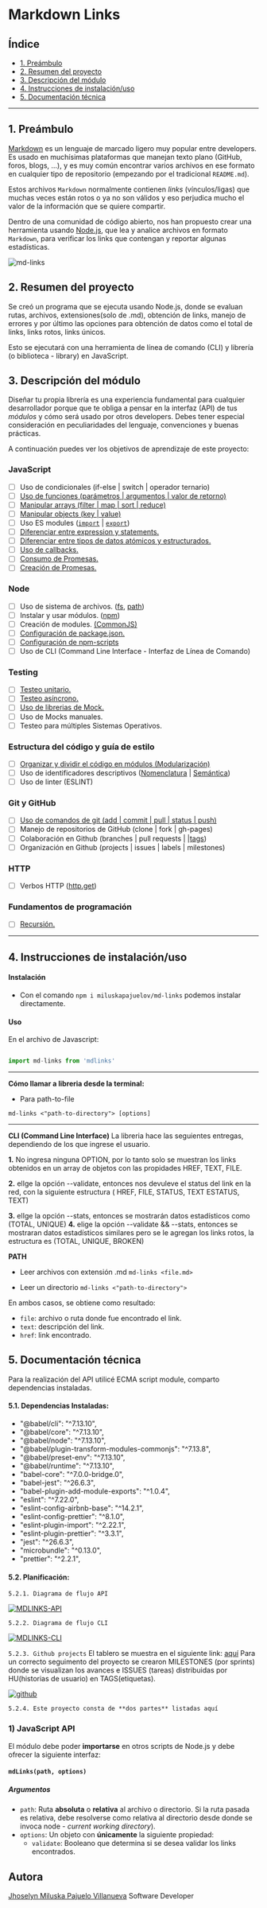 # Markdown Links

## Índice

* [1. Preámbulo](#1-preámbulo)
* [2. Resumen del proyecto](#2-Resumen-del-proyecto)
* [3. Descripción del módulo](#3-descripción-del-módulo)
* [4. Instrucciones de instalación/uso](#4-Instrucciones-de-instalación/uso)
* [5. Documentación técnica](#5-documentación-técnica)


***

## 1. Preámbulo

[Markdown](https://es.wikipedia.org/wiki/Markdown) es un lenguaje de marcado
ligero muy popular entre developers. Es usado en muchísimas plataformas que
manejan texto plano (GitHub, foros, blogs, ...), y es muy común
encontrar varios archivos en ese formato en cualquier tipo de repositorio
(empezando por el tradicional `README.md`).

Estos archivos `Markdown` normalmente contienen _links_ (vínculos/ligas) que
muchas veces están rotos o ya no son válidos y eso perjudica mucho el valor de
la información que se quiere compartir.

Dentro de una comunidad de código abierto, nos han propuesto crear una
herramienta usando [Node.js](https://nodejs.org/), que lea y analice archivos
en formato `Markdown`, para verificar los links que contengan y reportar
algunas estadísticas.

![md-links](https://user-images.githubusercontent.com/110297/42118443-b7a5f1f0-7bc8-11e8-96ad-9cc5593715a6.jpg)

## 2. Resumen del proyecto

Se creó un programa que se ejecuta usando Node.js, donde se evaluan rutas, archivos, extensiones(solo de .md), obtención de links, manejo de errores y por último las opciones para obtención de datos como el total de links, links rotos, links únicos.

Esto se ejecutará con una herramienta de línea de comando (CLI) y librería (o biblioteca - library) en JavaScript.


## 3. Descripción del módulo

Diseñar tu propia librería es una experiencia fundamental para cualquier
desarrollador porque que te obliga a pensar en la interfaz (API) de tus
_módulos_ y cómo será usado por otros developers. Debes tener especial
consideración en peculiaridades del lenguaje, convenciones y buenas prácticas.

A continuación puedes ver los objetivos de aprendizaje de este proyecto:

### JavaScript

* [ ] Uso de condicionales (if-else | switch | operador ternario)
* [ ] [Uso de funciones (parámetros | argumentos | valor de retorno)](https://developer.mozilla.org/es/docs/Web/JavaScript/Referencia/Funciones)
* [ ] [Manipular arrays (filter | map | sort | reduce)](https://code.tutsplus.com/es/tutorials/how-to-use-map-filter-reduce-in-javascript--cms-26209)
* [ ] [Manipular objects (key | value)](https://developer.mozilla.org/es/docs/Web/JavaScript/Referencia/Objetos_globales/Object)
* [ ] Uso ES modules ([`import`](https://developer.mozilla.org/en-US/docs/Web/JavaScript/Reference/Statements/import)
| [`export`](https://developer.mozilla.org/en-US/docs/Web/JavaScript/Reference/Statements/export))
* [ ] [Diferenciar entre expression y statements.](https://openclassrooms.com/en/courses/4309531-descubre-las-funciones-en-javascript/5108986-diferencia-entre-expresion-y-sentencia)
* [ ] [Diferenciar entre tipos de datos atómicos y estructurados.](https://developer.mozilla.org/es/docs/Web/JavaScript/Data_structures)
* [ ] [Uso de callbacks.](https://developer.mozilla.org/es/docs/Glossary/Callback_function)
* [ ] [Consumo de Promesas.](https://scotch.io/tutorials/javascript-promises-for-dummies#toc-consuming-promises)
* [ ] [Creación de Promesas.](https://www.freecodecamp.org/news/how-to-write-a-javascript-promise-4ed8d44292b8/)

### Node

* [ ] Uso de sistema de archivos. ([fs](https://nodejs.org/api/fs.html), [path](https://nodejs.org/api/path.html))
* [ ] Instalar y usar módulos. ([npm](https://www.npmjs.com/))
* [ ] Creación de modules. [(CommonJS)](https://nodejs.org/docs/latest-v0.10.x/api/modules.html)
* [ ] [Configuración de package.json.](https://docs.npmjs.com/files/package.json)
* [ ] [Configuración de npm-scripts](https://docs.npmjs.com/misc/scripts)
* [ ] Uso de CLI (Command Line Interface - Interfaz de Línea de Comando)

### Testing

* [ ] [Testeo unitario.](https://jestjs.io/docs/es-ES/getting-started)
* [ ] [Testeo asíncrono.](https://jestjs.io/docs/es-ES/asynchronous)
* [ ] [Uso de librerias de Mock.](https://jestjs.io/docs/es-ES/manual-mocks)
* [ ] Uso de Mocks manuales.
* [ ] Testeo para múltiples Sistemas Operativos.

### Estructura del código y guía de estilo

* [ ] [Organizar y dividir el código en módulos (Modularización)](https://medium.com/@sebastianpaduano/modularizaci%C3%B3n-en-javascript-538bd6c75fa)
* [ ] Uso de identificadores descriptivos ([Nomenclatura](http://snowdream.github.io/javascript-style-guide/javascript-style-guide/es/naming-conventions.html) | [Semántica](https://geekytheory.com/semantica-coder))
* [ ] Uso de linter (ESLINT)

### Git y GitHub

* [ ] [Uso de comandos de git (add | commit | pull | status | push)](https://github.com/jlord/git-it-electron)
* [ ] Manejo de repositorios de GitHub (clone | fork | gh-pages)
* [ ] Colaboración en Github (branches | pull requests | |[tags](https://git-scm.com/book/en/v2/Git-Basics-Tagging))
* [ ] Organización en Github (projects | issues | labels | milestones)

### HTTP

* [ ] Verbos HTTP ([http.get](https://nodejs.org/api/http.html#http_http_get_options_callback))

### Fundamentos de programación

* [ ] [Recursión.](https://www.youtube.com/watch?v=lPPgY3HLlhQ)

***

## 4. Instrucciones de instalación/uso

#### Instalación
* Con el comando `npm i miluskapajuelov/md-links` podemos instalar directamente.

#### Uso

En el archivo de Javascript:

```mjs

import md-links from 'mdlinks'
```
---
**Cómo llamar a libreria desde la terminal:**
- Para path-to-file

```
md-links <"path-to-directory"> [options]
```
---

**CLI (Command Line Interface)**
La libreria hace las seguientes entregas, dependiendo de los que ingrese el usuario.

**1.**  No ingresa ninguna OPTION, por lo tanto solo se muestran los links obtenidos en un array de objetos con las propidades HREF, TEXT, FILE.

**2.**  elIge la opción --validate, entonces nos devuleve el status del link en la red, con la siguiente estructura ( HREF, FILE, STATUS, TEXT ESTATUS, TEXT)

**3.**  elIge la opción --stats, entonces se mostrarán datos estadísticos como (TOTAL, UNIQUE)
**4.** elige la opción --validate && --stats, entonces se mostraran datos estadísticos similares pero se le agregan los links rotos, la estructura es (TOTAL, UNIQUE, BROKEN)

**PATH**
- Leer archivos con extensión .md `md-links <file.md>`

<!-- imagen -->
- Leer un directorio  `md-links <"path-to-directory">`

<!-- imagen -->

En ambos casos, se obtiene como resultado:

- `file`: archivo o ruta donde fue encontrado el link.
- `text`: descripción del link.
- `href`: link encontrado.



## 5. Documentación técnica
Para la realización del API utilicé ECMA script module, comparto dependencias instaladas.

#### 5.1. Dependencias Instaladas:

* "@babel/cli": "^7.13.10",
* "@babel/core": "^7.13.10",
* "@babel/node": "^7.13.10",
* "@babel/plugin-transform-modules-commonjs": "^7.13.8",
* "@babel/preset-env": "^7.13.10",
* "@babel/runtime": "^7.13.10",
* "babel-core": "^7.0.0-bridge.0",
* "babel-jest": "^26.6.3",
* "babel-plugin-add-module-exports": "^1.0.4",
* "eslint": "^7.22.0",
* "eslint-config-airbnb-base": "^14.2.1",
* "eslint-config-prettier": "^8.1.0",
* "eslint-plugin-import": "^2.22.1",
* "eslint-plugin-prettier": "^3.3.1",
* "jest": "^26.6.3",
* "microbundle": "^0.13.0",
* "prettier": "^2.2.1",

#### 5.2. Planificación:
`5.2.1. Diagrama de flujo API`

<a href="https://ibb.co/fM8wvdW"><img src="https://i.ibb.co/PxTHQGy/MDLINKS-API.png" alt="MDLINKS-API" border="0"></a>

`5.2.2. Diagrama de flujo CLI`

<a href="https://ibb.co/M1Vgy3v"><img src="https://i.ibb.co/dp2fszT/MDLINKS-CLI.png" alt="MDLINKS-CLI" border="0"></a>

`5.2.3. Github projects`
El tablero se muestra en el siguiente link: [aquí](https://github.com/miluskapajuelo/LIM014-mdlinks/projects/1)
Para un correcto seguimento del proyecto se crearon MILESTONES (por sprints) donde se visualizan los avances e ISSUES (tareas) distribuidas por HU(historias de usuario) en TAGS(etiquetas).

<a href="https://ibb.co/ykrcK56"><img src="https://i.ibb.co/hdSJrHB/github.png" alt="github" border="0"></a>

`5.2.4. Este proyecto consta de **dos partes** listadas aquí`

### 1) JavaScript API

El módulo debe poder **importarse** en otros scripts de Node.js y debe ofrecer la
siguiente interfaz:

#### `mdLinks(path, options)`

##### Argumentos

* `path`: Ruta **absoluta** o **relativa** al archivo o directorio. Si la ruta pasada es
  relativa, debe resolverse como relativa al directorio desde donde se invoca
  node - _current working directory_).
* `options`: Un objeto con **únicamente** la siguiente propiedad:
  - `validate`: Booleano que determina si se desea validar los links
    encontrados.




## Autora
[Jhoselyn Miluska Pajuelo Villanueva](https://github.com/miluskapajuelo/)
Software Developer



